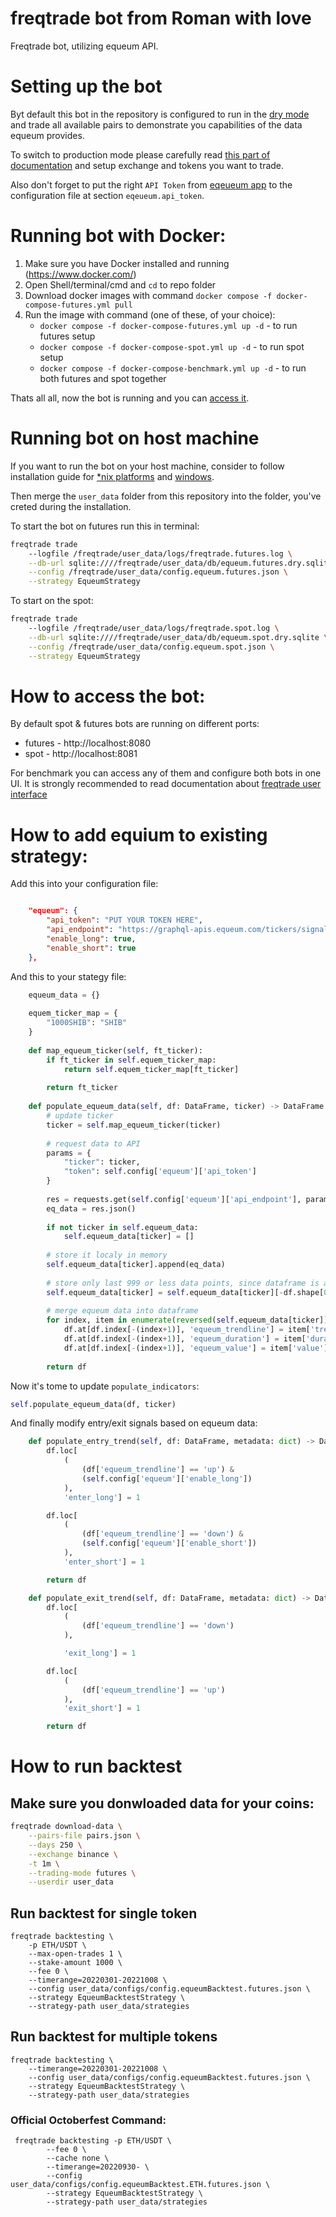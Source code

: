 # freqtrade bot from Roman with love

Freqtrade bot, utilizing equeum API.

# Setting up the bot

Byt default this bot in the repository is configured to run in the [dry mode](https://www.freqtrade.io/en/stable/configuration/#considerations-for-dry-run) and trade all available pairs to demonstrate you capabilities of the data equeum provides.

To switch to production mode please carefully read [this part of documentation](https://www.freqtrade.io/en/stable/configuration/#switch-to-production-mode) and setup exchange and tokens you want to trade.

Also don't forget to put the right `API Token` from [eqeueum app](https://app.equeum.com/app) to the configuration file at section `eqeueum.api_token`.



# Running bot with Docker:

1. Make sure you have Docker installed and running (https://www.docker.com/)
2. Open Shell/terminal/cmd and `cd` to repo folder
3. Download docker images with command  `docker compose -f docker-compose-futures.yml pull`
4. Run the image with command (one of these, of your choice):
	- `docker compose -f docker-compose-futures.yml up -d` - to run futures setup
	- `docker compose -f docker-compose-spot.yml up -d` - to run spot setup
	- `docker compose -f docker-compose-benchmark.yml up -d` - to run both futures and spot together

Thats all all, now the bot is running and you can [access it](#how-to-access-the-bot).

# Running bot on host machine

If you want to run the bot on your host machine, consider to follow installation guide for [*nix platforms](https://www.freqtrade.io/en/stable/installation/) and [windows](https://www.freqtrade.io/en/stable/windows_installation).

Then merge the `user_data` folder from this repository into the folder, you've creted during the installation.

To start the bot on futures run this in terminal:
```sh
freqtrade trade
    --logfile /freqtrade/user_data/logs/freqtrade.futures.log \
    --db-url sqlite:////freqtrade/user_data/db/equeum.futures.dry.sqlite \
    --config /freqtrade/user_data/config.equeum.futures.json \
    --strategy EqueumStrategy
```

To start on the spot:
```sh
freqtrade trade
    --logfile /freqtrade/user_data/logs/freqtrade.spot.log \
    --db-url sqlite:////freqtrade/user_data/db/equeum.spot.dry.sqlite \
    --config /freqtrade/user_data/config.equeum.spot.json \
    --strategy EqueumStrategy
```

# How to access the bot:

By default spot & futures bots are running on different ports:
- futures - http://localhost:8080
- spot - http://localhost:8081

For benchmark you can access any of them and configure both bots in one UI.
It is strongly recommended to read documentation about [freqtrade user interface](https://www.freqtrade.io/en/stable/rest-api/#frequi)

# How to add equium to existing strategy:

Add this into your configuration file:
```json

    "equeum": {
        "api_token": "PUT YOUR TOKEN HERE",
        "api_endpoint": "https://graphql-apis.equeum.com/tickers/signals",
        "enable_long": true,
        "enable_short": true
    },
```

And this to your stategy file:

```py
	equeum_data = {}
    
    equem_ticker_map = {
        "1000SHIB": "SHIB"
    }
	
    def map_equeum_ticker(self, ft_ticker):
        if ft_ticker in self.equem_ticker_map:
            return self.equem_ticker_map[ft_ticker]
        
        return ft_ticker
	
	def populate_equeum_data(self, df: DataFrame, ticker) -> DataFrame:
        # update ticker
        ticker = self.map_equeum_ticker(ticker)
        
        # request data to API
        params = {
            "ticker": ticker,
            "token": self.config['equeum']['api_token']
        }
        
        res = requests.get(self.config['equeum']['api_endpoint'], params)
        eq_data = res.json()
        
        if not ticker in self.equeum_data:
            self.equeum_data[ticker] = []
        
        # store it localy in memory
        self.equeum_data[ticker].append(eq_data)
        
        # store only last 999 or less data points, since dataframe is always 999 candles
        self.equeum_data[ticker] = self.equeum_data[ticker][-df.shape[0]:]
        
        # merge equeum data into dataframe
        for index, item in enumerate(reversed(self.equeum_data[ticker])):
            df.at[df.index[-(index+1)], 'equeum_trendline'] = item['trendline']
            df.at[df.index[-(index+1)], 'equeum_duration'] = item['duration']
            df.at[df.index[-(index+1)], 'equeum_value'] = item['value']
            
        return df

```

Now it's tome to update `populate_indicators`:

```py
self.populate_equeum_data(df, ticker)
```

And finally modify entry/exit signals based on equeum data:

```py
    def populate_entry_trend(self, df: DataFrame, metadata: dict) -> DataFrame:
        df.loc[
            (
                (df['equeum_trendline'] == 'up') &
                (self.config['equeum']['enable_long'])
            ),
            'enter_long'] = 1

        df.loc[
            (
                (df['equeum_trendline'] == 'down') &
                (self.config['equeum']['enable_short'])
            ),
            'enter_short'] = 1

        return df

    def populate_exit_trend(self, df: DataFrame, metadata: dict) -> DataFrame:
        df.loc[
            (
                (df['equeum_trendline'] == 'down')
            ),

            'exit_long'] = 1

        df.loc[
            (
                (df['equeum_trendline'] == 'up')
            ),
            'exit_short'] = 1

        return df
```

# How to run backtest

## Make sure you donwloaded data for your coins:
```sh
freqtrade download-data \
	--pairs-file pairs.json \
	--days 250 \
	--exchange binance \
	-t 1m \
	--trading-mode futures \
	--userdir user_data
```

## Run backtest for single token
```
freqtrade backtesting \
    -p ETH/USDT \
	--max-open-trades 1 \
	--stake-amount 1000 \
	--fee 0 \
	--timerange=20220301-20221008 \
	--config user_data/configs/config.equeumBacktest.futures.json \
	--strategy EqueumBacktestStrategy \
	--strategy-path user_data/strategies
```

## Run backtest for multiple tokens
```
freqtrade backtesting \
	--timerange=20220301-20221008 \
	--config user_data/configs/config.equeumBacktest.futures.json \
	--strategy EqueumBacktestStrategy \
	--strategy-path user_data/strategies
```

### Official Octoberfest Command:
```
 freqtrade backtesting -p ETH/USDT \
        --fee 0 \
        --cache none \                                                         
        --timerange=20220930- \
        --config user_data/configs/config.equeumBacktest.ETH.futures.json \
        --strategy EqueumBacktestStrategy \
        --strategy-path user_data/strategies
```
